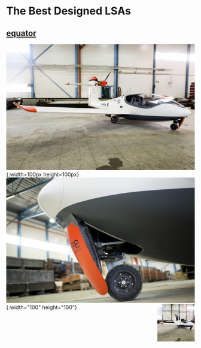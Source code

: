 # The Best Designed LSAs #
## [equator](https://www.equatoraircraft.com/) ##
![equator](./052A4065m.jpg){:width=100px height=100px}
![equator](https://github.com/chaosign/LEAP/blob/master/similar_lsa/052A4205m.jpg){:width="100" height="100"}
<img src="./052A4065m.jpg" width = "100" height = "100" div align=right />
